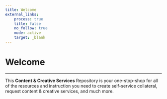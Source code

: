 ```yaml
---
title: Welcome
external_links:
    process: true
    title: false
    no_follow: true
    mode: active
    target: _blank
---
```


# Welcome
---
This **Content & Creative Services** Repository is your one-stop-shop for all of the resources and instruction you need to create self-service collateral, request content & creative services, and much more.
<br>
<br>
<i class="fa fa-life-saver fa-5x"></i>